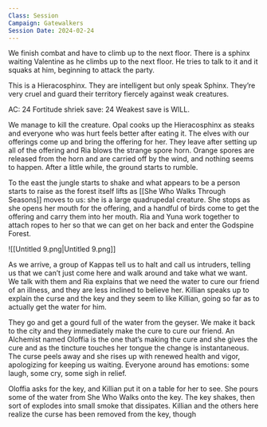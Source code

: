 ```yaml
---
Class: Session
Campaign: Gatewalkers
Session Date: 2024-02-24
---
```

We finish combat and have to climb up to the next floor. There is a sphinx waiting Valentine as he climbs up to the next floor. He tries to talk to it and it squaks at him, beginning to attack the party.

This is a Hieracosphinx. They are intelligent but only speak Sphinx. They’re very cruel and guard their territory fiercely against weak creatures.

AC: 24
Fortitude shriek save: 24
Weakest save is WILL.

We manage to kill the creature. Opal cooks up the Hieracosphinx as steaks and everyone who was hurt feels better after eating it. The elves with our offerings come up and bring the offering for her. They leave after setting up all of the offering and Ria blows the strange spore horn. Orange spores are released from the horn and are carried off by the wind, and nothing seems to happen. After a little while, the ground starts to rumble.

To the east the jungle starts to shake and what appears to be a person starts to raise as the forest itself lifts as [[She Who Walks Through Seasons]] moves to us: she is a large quadrupedal creature. She stops as she opens her mouth for the offering, and a handful of birds come to get the offering and carry them into her mouth. Ria and Yuna work together to attach ropes to her so that we can get on her back and enter the Godspine Forest.

![[Untitled 9.png|Untitled 9.png]]

As we arrive, a group of Kappas tell us to halt and call us intruders, telling us that we can’t just come here and walk around and take what we want. We talk with them and Ria explains that we need the water to cure our friend of an illness, and they are less inclined to believe her. Killian speaks up to explain the curse and the key and they seem to like Killian, going so far as to actually get the water for him.

They go and get a gourd full of the water from the geyser. We make it back to the city and they immediately make the cure to cure our friend. An Alchemist named Oloffia is the one that’s making the cure and she gives the cure and as the tincture touches her tongue the change is instantaneous. The curse peels away and she rises up with renewed health and vigor, apologizing for keeping us waiting. Everyone around has emotions: some laugh, some cry, some sigh in relief.

Oloffia asks for the key, and Killian put it on a table for her to see. She pours some of the water from She Who Walks onto the key. The key shakes, then sort of explodes into small smoke that dissipates. Killian and the others here realize the curse has been removed from the key, though